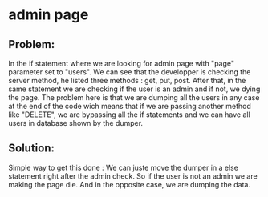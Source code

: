 # admin page

## Problem:

In the if statement where we are looking for admin page with "page" parameter set to "users". We can see that the developper is checking the server method, he listed three methods : get, put, post. After that, in the same statement we are checking if the user is an admin and if not, we dying the page. The problem here is that we are dumping all the users in any case at the end of the code wich means that if we are passing another method like "DELETE", we are bypassing all the if statements and we can have all users in database shown by the dumper.

## Solution:

Simple way to get this done : We can juste move the dumper in a else statement right after the admin check. So if the user is not an admin we are making the page die. And in the opposite case, we are dumping the data.
